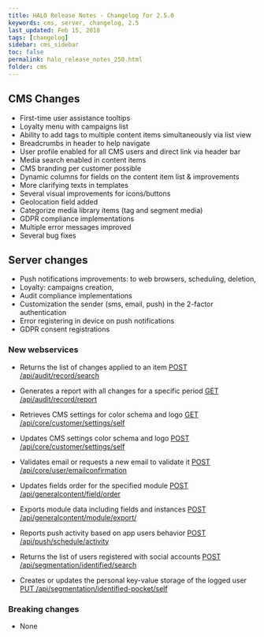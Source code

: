```yaml
---
title: HALO Release Notes - Changelog for 2.5.0
keywords: cms, server, changelog, 2.5
last_updated: Feb 15, 2018
tags: [changelog]
sidebar: cms_sidebar
toc: false
permalink: halo_release_notes_250.html
folder: cms
---
```


## CMS Changes
- First-time user assistance tooltips
- Loyalty menu with campaigns list
- Ability to add tags to multiple content items simultaneously via list view
- Breadcrumbs in header to help navigate
- User profile enabled for all CMS users and direct link via header bar
- Media search enabled in content items
- CMS branding per customer possible
- Dynamic columns for fields on the content item list & improvements
- More clarifying texts in templates
- Several visual improvements for icons/buttons
- Geolocation field added
- Categorize media library items (tag and segment media)
- GDPR compliance implementations
- Multiple error messages improved
- Several bug fixes

## Server changes
- Push notifications improvements: to web browsers, scheduling, deletion, 
- Loyalty: campaigns creation,
- Audit compliance implementations
- Customization the sender (sms, email, push) in the 2-factor authentication
- Error registering in device on push notifications
- GDPR consent registrations 

### New webservices

- Returns the list of changes applied to an item
[POST /api/audit/record/search]()

- Generates a report with all changes for a specific period
[GET /api/audit/record/report]()

- Retrieves CMS settings for color schema and logo
[GET /api/core/customer/settings/self]()

- Updates CMS settings color schema and logo
[POST /api/core/customer/settings/self]()

- Validates email or requests a new email to validate it
[POST /api/core/user/emailconfirmation]()

- Updates fields order for the specified module
[POST /api/generalcontent/field/order]()

- Exports module data including fields and instances
[POST /api/generalcontent/module/export/]()

- Reports push activity based on app users behavior
[POST /api/push/schedule/activity]()

- Returns the list of users registered with social accounts
[POST /api/segmentation/identified/search]()

- Creates or updates the personal key-value storage of the logged user
[PUT /api/segmentation/identified-pocket/self]()

### Breaking changes

- None


